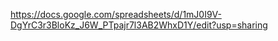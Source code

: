 https://docs.google.com/spreadsheets/d/1mJ0I9V-DgYrC3r3BloKz_J6W_PTpajr7l3AB2WhxD1Y/edit?usp=sharing
